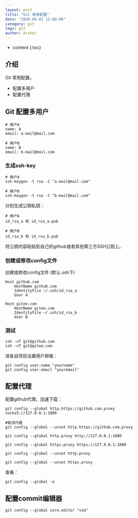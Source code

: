 ```yaml
---
layout: post
title: "Git 常用配置"
date: "2020-04-01 12:00:00"
category: git
tags: git
author: Archer
---
```

* content
{:toc}

## 介绍

Git 常用配置。

- 配置多用户
- 配置代理




## Git 配置多用户

```text
# 用户A
name: A
email: a-mail@mail.com

# 用户B
name: B
email: b-mail@mail.com
```

### 生成ssh-key

```shell
# 用户A
ssh-keygen -t rsa -C "a-mail@mail.com"

# 用户B
ssh-keygen -t rsa -C "b-mail@mail.com"
```

分别生成公钥私钥：

```shell
# 用户A
id_rsa_a 和 id_rsa_a.pub

# 用户B
id_rsa_b 和 id_rsa_b.pub
```

将公钥内容粘贴到自己的github或者其他第三方SSH公钥上。

### 创建或修改config文件

创建或修改config文件 (默认.ssh下)

```text
Host github.com
    HostName github.com
    IdentityFile ~/.ssh/id_rsa_a
    User A

Host gitee.com
    HostName gitee.com
    IdentityFile ~/.ssh/id_rsa_b
    User B
```

### 测试

```text
ssh -vT git@github.com
ssh -vT git@gitee.com
```

进各自项目设置用户邮箱：

```text
git config user.name "yourname"
git config user.email "youremail"
```

## 配置代理

配置github代理，加速下载：

```text
git config --global http.https://github.com.proxy socks5://127.0.0.1:1080

#取消代理
git config --global --unset http.https://github.com.proxy
```

```text
git config --global http.proxy http://127.0.0.1:1080

git config --global https.proxy https://127.0.0.1:1080

git config --global --unset http.proxy

git config --global --unset https.proxy
```

查看：

```text
git config --global -e
```

## 配置commit编辑器

```text
git config --global core.editor "vim"
```
